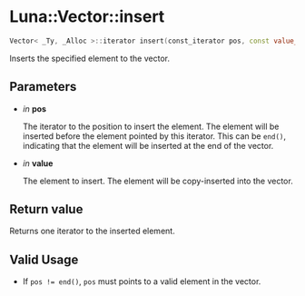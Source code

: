 # Luna::Vector::insert

```c++
Vector< _Ty, _Alloc >::iterator insert(const_iterator pos, const value_type &value)
```

Inserts the specified element to the vector. 



## Parameters
* *in* **pos**

    The iterator to the position to insert the element. The element will be inserted before the element pointed by this iterator. This can be `end()`, indicating that the element will be inserted at the end of the vector. 

* *in* **value**

    The element to insert. The element will be copy-inserted into the vector. 

## Return value
Returns one iterator to the inserted element. 

## Valid Usage
* If `pos != end()`, `pos` must points to a valid element in the vector. 

